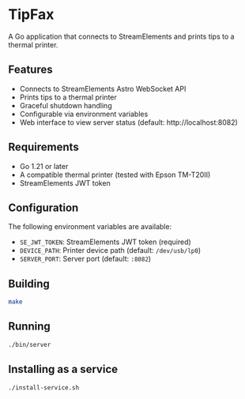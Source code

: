 # TipFax

A Go application that connects to StreamElements and prints tips to a thermal printer.

## Features

- Connects to StreamElements Astro WebSocket API
- Prints tips to a thermal printer
- Graceful shutdown handling
- Configurable via environment variables
- Web interface to view server status (default: http://localhost:8082)

## Requirements

- Go 1.21 or later
- A compatible thermal printer (tested with Epson TM-T20II)
- StreamElements JWT token

## Configuration

The following environment variables are available:

- `SE_JWT_TOKEN`: StreamElements JWT token (required)
- `DEVICE_PATH`: Printer device path (default: `/dev/usb/lp0`)
- `SERVER_PORT`: Server port (default: `:8082`)

## Building

```bash
make
```

## Running

```bash
./bin/server
```

## Installing as a service

```bash
./install-service.sh
```

